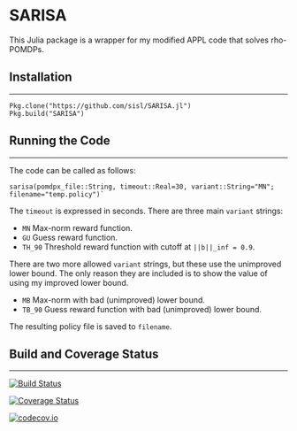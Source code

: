 # SARISA

This Julia package is a wrapper for my modified APPL code that solves rho-POMDPs.

## Installation
---------------
```
Pkg.clone("https://github.com/sisl/SARISA.jl")
Pkg.build("SARISA")
```

## Running the Code
-------------------
The code can be called as follows:
```
sarisa(pomdpx_file::String, timeout::Real=30, variant::String="MN"; filename="temp.policy")`
```

The `timeout` is expressed in seconds. There are three main `variant` strings:

* `MN`		Max-norm reward function.
* `GU`		Guess reward function.
* `TH_90`	Threshold reward function with cutoff at `||b||_inf = 0.9`.

There are two more allowed `variant` strings, but these use the unimproved lower bound. The only reason they are included is to show the value of using my improved lower bound.

* `MB`		Max-norm with bad (unimproved) lower bound.
* `TB_90`	Guess reward function with bad (unimproved) lower bound.

The resulting policy file is saved to `filename`.

## Build and Coverage Status
----------------------------

[![Build Status](https://travis-ci.org/sisl/SARISA.jl.svg?branch=master)](https://travis-ci.org/sisl/SARISA.jl)

[![Coverage Status](https://coveralls.io/repos/sisl/SARISA.jl/badge.svg?branch=master&service=github)](https://coveralls.io/github/sisl/SARISA.jl?branch=master)

[![codecov.io](http://codecov.io/github/sisl/SARISA.jl/coverage.svg?branch=master)](http://codecov.io/github/sisl/SARISA.jl?branch=master)
